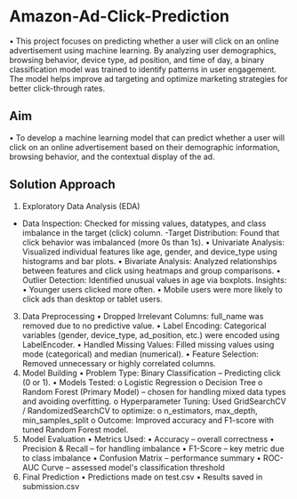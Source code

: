 # Amazon-Ad-Click-Prediction
•	This project focuses on predicting whether a user will click on an online advertisement using machine learning. By analyzing user demographics, browsing behavior, device type, ad position, and time of day, a binary classification model was trained to identify patterns in user engagement. The model helps improve ad targeting and optimize marketing strategies for better click-through rates.
## Aim
•	To develop a machine learning model that can predict whether a user will click on an online advertisement based on their demographic information, browsing behavior, and the contextual display of the ad.
## Solution Approach
1.	Exploratory Data Analysis (EDA)
 - Data Inspection: Checked for missing values, datatypes, and class imbalance in the target (click) column.
 -Target Distribution: Found that click behavior was imbalanced (more 0s than 1s).
•	Univariate Analysis: Visualized individual features like age, gender, and device_type using histograms and bar plots.
•	Bivariate Analysis: Analyzed relationships between features and click using heatmaps and group comparisons.
•	Outlier Detection: Identified unusual values in age via boxplots. Insights:
•	Younger users clicked more often.
•	Mobile users were more likely to click ads than desktop or tablet users.
3.	Data Preprocessing
•	Dropped Irrelevant Columns: full_name was removed due to no predictive value.
•	Label Encoding: Categorical variables (gender, device_type, ad_position, etc.) were encoded using LabelEncoder.
•	Handled Missing Values: Filled missing values using mode (categorical) and median (numerical).
•	Feature Selection: Removed unnecessary or highly correlated columns.
4.	Model Building
•	Problem Type: Binary Classification – Predicting click (0 or 1).
•	Models Tested:
o	Logistic Regression
o	Decision Tree
o	Random Forest (Primary Model) – chosen for handling mixed data types and avoiding overfitting.
o	Hyperparameter Tuning: Used GridSearchCV / RandomizedSearchCV to optimize:
o	n_estimators, max_depth, min_samples_split
o	Outcome: Improved accuracy and F1-score with tuned Random Forest model.
5.	Model Evaluation
•	Metrics Used:
•	Accuracy – overall correctness
•	Precision & Recall – for handling imbalance
•	F1-Score – key metric due to class imbalance
•	Confusion Matrix – performance summary
•	ROC-AUC Curve – assessed model's classification threshold
6.	Final Prediction
•	Predictions made on test.csv
•	Results saved in submission.csv
